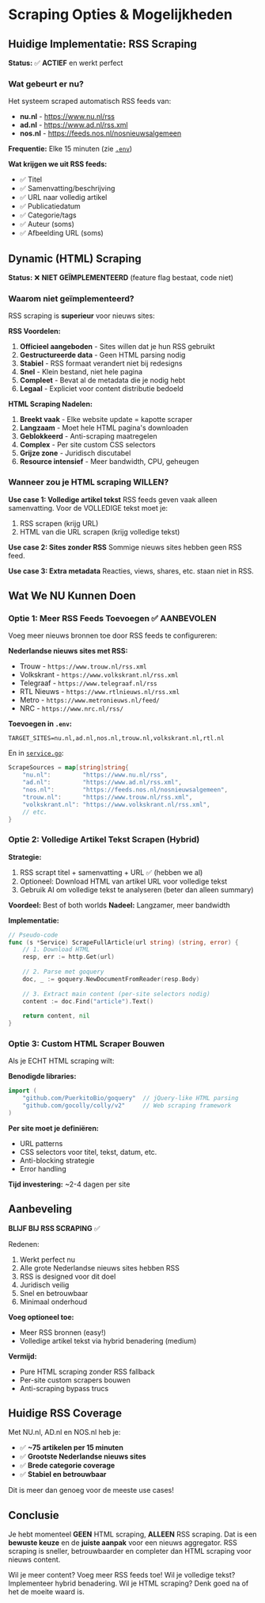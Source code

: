 # Scraping Opties & Mogelijkheden

## Huidige Implementatie: RSS Scraping

**Status:** ✅ **ACTIEF** en werkt perfect

### Wat gebeurt er nu?

Het systeem scraped automatisch RSS feeds van:
- **nu.nl** - https://www.nu.nl/rss
- **ad.nl** - https://www.ad.nl/rss.xml
- **nos.nl** - https://feeds.nos.nl/nosnieuwsalgemeen

**Frequentie:** Elke 15 minuten (zie [`.env`](.env:30))

**Wat krijgen we uit RSS feeds:**
- ✅ Titel
- ✅ Samenvatting/beschrijving
- ✅ URL naar volledig artikel
- ✅ Publicatiedatum
- ✅ Categorie/tags
- ✅ Auteur (soms)
- ✅ Afbeelding URL (soms)

## Dynamic (HTML) Scraping

**Status:** ❌ **NIET GEÏMPLEMENTEERD** (feature flag bestaat, code niet)

### Waarom niet geïmplementeerd?

RSS scraping is **superieur** voor nieuws sites:

**RSS Voordelen:**
1. **Officieel aangeboden** - Sites willen dat je hun RSS gebruikt
2. **Gestructureerde data** - Geen HTML parsing nodig
3. **Stabiel** - RSS formaat verandert niet bij redesigns
4. **Snel** - Klein bestand, niet hele pagina
5. **Compleet** - Bevat al de metadata die je nodig hebt
6. **Legaal** - Expliciet voor content distributie bedoeld

**HTML Scraping Nadelen:**
1. **Breekt vaak** - Elke website update = kapotte scraper
2. **Langzaam** - Moet hele HTML pagina's downloaden
3. **Geblokkeerd** - Anti-scraping maatregelen
4. **Complex** - Per site custom CSS selectors
5. **Grijze zone** - Juridisch discutabel
6. **Resource intensief** - Meer bandwidth, CPU, geheugen

### Wanneer zou je HTML scraping WILLEN?

**Use case 1: Volledige artikel tekst**
RSS feeds geven vaak alleen samenvatting. Voor de VOLLEDIGE tekst moet je:
1. RSS scrapen (krijg URL)
2. HTML van die URL scrapen (krijg volledige tekst)

**Use case 2: Sites zonder RSS**
Sommige nieuws sites hebben geen RSS feed.

**Use case 3: Extra metadata**
Reacties, views, shares, etc. staan niet in RSS.

## Wat We NU Kunnen Doen

### Optie 1: Meer RSS Feeds Toevoegen ✅ AANBEVOLEN

Voeg meer nieuws bronnen toe door RSS feeds te configureren:

**Nederlandse nieuws sites met RSS:**
- Trouw - `https://www.trouw.nl/rss.xml`
- Volkskrant - `https://www.volkskrant.nl/rss.xml`
- Telegraaf - `https://www.telegraaf.nl/rss`
- RTL Nieuws - `https://www.rtlnieuws.nl/rss.xml`
- Metro - `https://www.metronieuws.nl/feed/`
- NRC - `https://www.nrc.nl/rss/`

**Toevoegen in `.env`:**
```env
TARGET_SITES=nu.nl,ad.nl,nos.nl,trouw.nl,volkskrant.nl,rtl.nl
```

En in [`service.go`](internal/scraper/service.go:46-50):
```go
ScrapeSources = map[string]string{
    "nu.nl":         "https://www.nu.nl/rss",
    "ad.nl":         "https://www.ad.nl/rss.xml",
    "nos.nl":        "https://feeds.nos.nl/nosnieuwsalgemeen",
    "trouw.nl":      "https://www.trouw.nl/rss.xml",
    "volkskrant.nl": "https://www.volkskrant.nl/rss.xml",
    // etc.
}
```

### Optie 2: Volledige Artikel Tekst Scrapen (Hybrid)

**Strategie:**
1. RSS scrapt titel + samenvatting + URL ✅ (hebben we al)
2. Optioneel: Download HTML van artikel URL voor volledige tekst
3. Gebruik AI om volledige tekst te analyseren (beter dan alleen summary)

**Voordeel:** Best of both worlds
**Nadeel:** Langzamer, meer bandwidth

**Implementatie:**
```go
// Pseudo-code
func (s *Service) ScrapeFullArticle(url string) (string, error) {
    // 1. Download HTML
    resp, err := http.Get(url)
    
    // 2. Parse met goquery
    doc, _ := goquery.NewDocumentFromReader(resp.Body)
    
    // 3. Extract main content (per-site selectors nodig)
    content := doc.Find("article").Text()
    
    return content, nil
}
```

### Optie 3: Custom HTML Scraper Bouwen

Als je ECHT HTML scraping wilt:

**Benodigde libraries:**
```go
import (
    "github.com/PuerkitoBio/goquery"  // jQuery-like HTML parsing
    "github.com/gocolly/colly/v2"     // Web scraping framework
)
```

**Per site moet je definiëren:**
- URL patterns
- CSS selectors voor titel, tekst, datum, etc.
- Anti-blocking strategie
- Error handling

**Tijd investering:** ~2-4 dagen per site

## Aanbeveling

**BLIJF BIJ RSS SCRAPING** ✅

Redenen:
1. Werkt perfect nu
2. Alle grote Nederlandse nieuws sites hebben RSS
3. RSS is designed voor dit doel
4. Juridisch veilig
5. Snel en betrouwbaar
6. Minimaal onderhoud

**Voeg optioneel toe:**
- Meer RSS bronnen (easy!)
- Volledige artikel tekst via hybrid benadering (medium)

**Vermijd:**
- Pure HTML scraping zonder RSS fallback
- Per-site custom scrapers bouwen
- Anti-scraping bypass trucs

## Huidige RSS Coverage

Met NU.nl, AD.nl en NOS.nl heb je:
- ✅ **~75 artikelen per 15 minuten**
- ✅ **Grootste Nederlandse nieuws sites**
- ✅ **Brede categorie coverage**
- ✅ **Stabiel en betrouwbaar**

Dit is meer dan genoeg voor de meeste use cases!

## Conclusie

Je hebt momenteel **GEEN** HTML scraping, **ALLEEN** RSS scraping. Dat is een **bewuste keuze** en de **juiste aanpak** voor een nieuws aggregator. RSS scraping is sneller, betrouwbaarder en completer dan HTML scraping voor nieuws content.

Wil je meer content? Voeg meer RSS feeds toe! 
Wil je volledige tekst? Implementeer hybrid benadering.
Wil je HTML scraping? Denk goed na of het de moeite waard is.